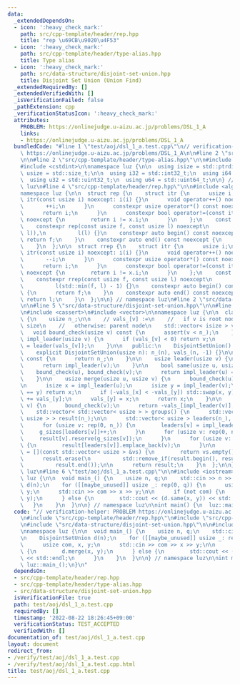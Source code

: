 ```yaml
---
data:
  _extendedDependsOn:
  - icon: ':heavy_check_mark:'
    path: src/cpp-template/header/rep.hpp
    title: "rep \u69CB\u9020\u4F53"
  - icon: ':heavy_check_mark:'
    path: src/cpp-template/header/type-alias.hpp
    title: Type alias
  - icon: ':heavy_check_mark:'
    path: src/data-structure/disjoint-set-union.hpp
    title: Disjoint Set Union (Union Find)
  _extendedRequiredBy: []
  _extendedVerifiedWith: []
  _isVerificationFailed: false
  _pathExtension: cpp
  _verificationStatusIcon: ':heavy_check_mark:'
  attributes:
    PROBLEM: https://onlinejudge.u-aizu.ac.jp/problems/DSL_1_A
    links:
    - https://onlinejudge.u-aizu.ac.jp/problems/DSL_1_A
  bundledCode: "#line 1 \"test/aoj/dsl_1_a.test.cpp\"\n// verification-helper: PROBLEM\
    \ https://onlinejudge.u-aizu.ac.jp/problems/DSL_1_A\n\n#line 2 \"src/cpp-template/header/rep.hpp\"\
    \n\n#line 2 \"src/cpp-template/header/type-alias.hpp\"\n\n#include <cstddef>\n\
    #include <cstdint>\n\nnamespace luz {\n\n  using isize = std::ptrdiff_t;\n  using\
    \ usize = std::size_t;\n\n  using i32 = std::int32_t;\n  using i64 = std::int64_t;\n\
    \  using u32 = std::uint32_t;\n  using u64 = std::uint64_t;\n\n} // namespace\
    \ luz\n#line 4 \"src/cpp-template/header/rep.hpp\"\n\n#include <algorithm>\n\n\
    namespace luz {\n\n  struct rep {\n    struct itr {\n      usize i;\n      constexpr\
    \ itr(const usize i) noexcept: i(i) {}\n      void operator++() noexcept {\n \
    \       ++i;\n      }\n      constexpr usize operator*() const noexcept {\n  \
    \      return i;\n      }\n      constexpr bool operator!=(const itr x) const\
    \ noexcept {\n        return i != x.i;\n      }\n    };\n    const itr f, l;\n\
    \    constexpr rep(const usize f, const usize l) noexcept\n        : f(std::min(f,\
    \ l)),\n          l(l) {}\n    constexpr auto begin() const noexcept {\n     \
    \ return f;\n    }\n    constexpr auto end() const noexcept {\n      return l;\n\
    \    }\n  };\n\n  struct rrep {\n    struct itr {\n      usize i;\n      constexpr\
    \ itr(const usize i) noexcept: i(i) {}\n      void operator++() noexcept {\n \
    \       --i;\n      }\n      constexpr usize operator*() const noexcept {\n  \
    \      return i;\n      }\n      constexpr bool operator!=(const itr x) const\
    \ noexcept {\n        return i != x.i;\n      }\n    };\n    const itr f, l;\n\
    \    constexpr rrep(const usize f, const usize l) noexcept\n        : f(l - 1),\n\
    \          l(std::min(f, l) - 1) {}\n    constexpr auto begin() const noexcept\
    \ {\n      return f;\n    }\n    constexpr auto end() const noexcept {\n     \
    \ return l;\n    }\n  };\n\n} // namespace luz\n#line 2 \"src/data-structure/disjoint-set-union.hpp\"\
    \n\n#line 5 \"src/data-structure/disjoint-set-union.hpp\"\n\n#line 7 \"src/data-structure/disjoint-set-union.hpp\"\
    \n#include <cassert>\n#include <vector>\n\nnamespace luz {\n\n  class DisjointSetUnion\
    \ {\n    usize n_;\n\n    // vals_[v] :=\n    //   if v is root node: -1 * component\
    \ size\n    //   otherwise: parent node\n    std::vector< isize > vals_;\n\n \
    \   void bound_check(usize v) const {\n      assert(v < n_);\n    }\n\n    usize\
    \ impl_leader(usize v) {\n      if (vals_[v] < 0) return v;\n      return vals_[v]\
    \ = leader(vals_[v]);\n    }\n\n   public:\n    DisjointSetUnion() = default;\n\
    \    explicit DisjointSetUnion(usize n): n_(n), vals_(n, -1) {}\n\n    usize size()\
    \ const {\n      return n_;\n    }\n\n    usize leader(usize v) {\n      bound_check(v);\n\
    \      return impl_leader(v);\n    }\n\n    bool same(usize u, usize v) {\n  \
    \    bound_check(u), bound_check(v);\n      return impl_leader(u) == impl_leader(v);\n\
    \    }\n\n    usize merge(usize u, usize v) {\n      bound_check(u);\n      bound_check(v);\n\
    \n      isize x = impl_leader(u);\n      isize y = impl_leader(v);\n      if (x\
    \ == y) return x;\n      if (-vals_[x] < -vals_[y]) std::swap(x, y);\n      vals_[x]\
    \ += vals_[y];\n      vals_[y] = x;\n      return x;\n    }\n\n    usize group_size(usize\
    \ v) {\n      bound_check(v);\n      return -vals_[impl_leader(v)];\n    }\n\n\
    \    std::vector< std::vector< usize > > groups() {\n      std::vector< std::vector<\
    \ usize > > result(n_);\n\n      std::vector< usize > leaders(n_), g_sizes(n_);\n\
    \      for (usize v: rep(0, n_)) {\n        leaders[v] = impl_leader(v);\n   \
    \     g_sizes[leaders[v]]++;\n      }\n      for (usize v: rep(0, n_)) {\n   \
    \     result[v].reserve(g_sizes[v]);\n      }\n      for (usize v: rep(0, n_))\
    \ {\n        result[leaders[v]].emplace_back(v);\n      }\n\n      auto empty_check\
    \ = [](const std::vector< usize > &vs) {\n        return vs.empty();\n      };\n\
    \      result.erase(\n          std::remove_if(result.begin(), result.end(), empty_check),\n\
    \          result.end());\n\n      return result;\n    }\n  };\n\n} // namespace\
    \ luz\n#line 6 \"test/aoj/dsl_1_a.test.cpp\"\n\n#include <iostream>\n\nnamespace\
    \ luz {\n\n  void main_() {\n    usize n, q;\n    std::cin >> n >> q;\n\n    DisjointSetUnion\
    \ d(n);\n    for ([[maybe_unused]] usize _: rep(0, q)) {\n      usize com, x,\
    \ y;\n      std::cin >> com >> x >> y;\n\n      if (not com) {\n        d.merge(x,\
    \ y);\n      } else {\n        std::cout << (d.same(x, y)) << std::endl;\n   \
    \   }\n    }\n  }\n\n} // namespace luz\n\nint main() {\n  luz::main_();\n}\n"
  code: "// verification-helper: PROBLEM https://onlinejudge.u-aizu.ac.jp/problems/DSL_1_A\n\
    \n#include \"src/cpp-template/header/rep.hpp\"\n#include \"src/cpp-template/header/type-alias.hpp\"\
    \n#include \"src/data-structure/disjoint-set-union.hpp\"\n\n#include <iostream>\n\
    \nnamespace luz {\n\n  void main_() {\n    usize n, q;\n    std::cin >> n >> q;\n\
    \n    DisjointSetUnion d(n);\n    for ([[maybe_unused]] usize _: rep(0, q)) {\n\
    \      usize com, x, y;\n      std::cin >> com >> x >> y;\n\n      if (not com)\
    \ {\n        d.merge(x, y);\n      } else {\n        std::cout << (d.same(x, y))\
    \ << std::endl;\n      }\n    }\n  }\n\n} // namespace luz\n\nint main() {\n \
    \ luz::main_();\n}\n"
  dependsOn:
  - src/cpp-template/header/rep.hpp
  - src/cpp-template/header/type-alias.hpp
  - src/data-structure/disjoint-set-union.hpp
  isVerificationFile: true
  path: test/aoj/dsl_1_a.test.cpp
  requiredBy: []
  timestamp: '2022-08-22 18:26:45+09:00'
  verificationStatus: TEST_ACCEPTED
  verifiedWith: []
documentation_of: test/aoj/dsl_1_a.test.cpp
layout: document
redirect_from:
- /verify/test/aoj/dsl_1_a.test.cpp
- /verify/test/aoj/dsl_1_a.test.cpp.html
title: test/aoj/dsl_1_a.test.cpp
---
```

